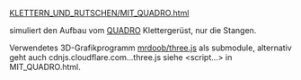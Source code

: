 [KLETTERN_UND_RUTSCHEN/MIT_QUADRO.html](https://OpaStefanVogel.github.io/KLETTERN_UND_RUTSCHEN/MIT_QUADRO.html)

simuliert den Aufbau vom [QUADRO](https://quadroshop.de) Klettergerüst, nur die Stangen.

Verwendetes 3D-Grafikprogramm [mrdoob/three.js](https://github.com/mrdoob/three.js.git) als submodule, alternativ geht auch cdnjs.cloudflare.com...three.js siehe <script...> in MIT_QUADRO.html.
